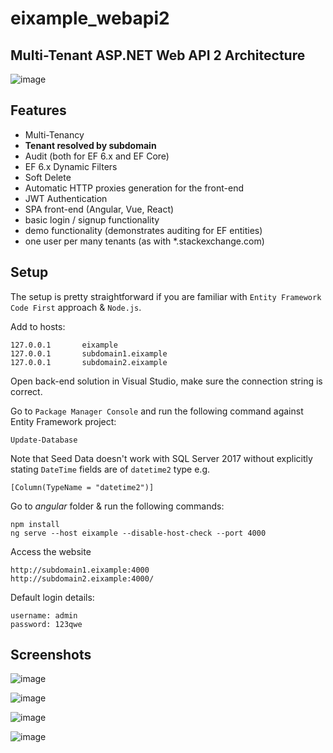 # eixample_webapi2


## Multi-Tenant ASP.NET Web API 2 Architecture

![image](https://i.imgur.com/pjFtUgV.png)

## Features

 - Multi-Tenancy
 - **Tenant resolved by subdomain**
 - Audit (both for EF 6.x and EF Core)
 - EF 6.x Dynamic Filters
 - Soft Delete
 - Automatic HTTP proxies generation for the front-end
 - JWT Authentication
 - SPA front-end (Angular, Vue, React)
 - basic login / signup functionality
 - demo functionality (demonstrates auditing for EF entities)
 - one user per many tenants (as with *.stackexchange.com)


## Setup

The setup is pretty straightforward if you are familiar with `Entity Framework Code First` approach & `Node.js`.

Add to hosts:

```
127.0.0.1       eixample
127.0.0.1       subdomain1.eixample
127.0.0.1       subdomain2.eixample
```

Open back-end solution in Visual Studio, make sure the connection string is correct.

Go to `Package Manager Console` and run the following command against Entity Framework project:

```
Update-Database
```

Note that Seed Data doesn't work with SQL Server 2017 without explicitly stating `DateTime` fields are of `datetime2` type e.g.

```
[Column(TypeName = "datetime2")]
```

Go to *angular* folder & run the following commands:

```
npm install
ng serve --host eixample --disable-host-check --port 4000
```

Access the website 

```
http://subdomain1.eixample:4000
http://subdomain2.eixample:4000/
```

Default login details:

```
username: admin
password: 123qwe
```



## Screenshots

![image](https://i.imgur.com/Q8UNvXv.png)

![image](https://i.imgur.com/OrsiqEn.png)

![image](https://i.imgur.com/oQqNUPs.png)

![image](https://i.imgur.com/1YWeawI.png)